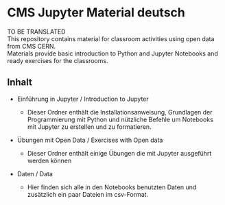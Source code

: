 # CMS Jupyter Material deutsch
TO BE TRANSLATED <br>
This repository contains material for classroom activities using open data from CMS CERN. <br>
Materials provide basic introduction to Python and Jupyter Notebooks and ready exercises for the classrooms.

## Inhalt
- Einführung in Jupyter / Introduction to Jupyter <br>
  - Dieser Ordner enthält die Installationsanweisung, Grundlagen der Programmierung mit Python und nützliche Befehle um Notebooks mit Jupyter zu erstellen und zu formatieren.
  
- Übungen mit Open Data / Exercises with Open data <br>
  - Dieser Ordner enthält einige Übungen die mit Jupyter ausgeführt werden können
  
- Daten / Data <br>
  - Hier finden sich alle in den Notebooks benutzten Daten und zusätzlich ein paar Dateien im csv-Format.

